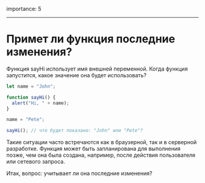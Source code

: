 importance: 5

---

# Примет ли функция последние изменения?

Функция sayHi использует имя внешней переменной. Когда функция запустится, какое значение она будет использовать?

```js
let name = "John";

function sayHi() {
  alert("Hi, " + name);
}

name = "Pete";

sayHi(); // что будет показано: "John" или "Pete"?

```

Такие ситуации часто встречаются как в браузерной, так и в серверной разработке. Функция может быть запланирована для выполнения позже, чем она была создана, например, после действия пользователя или сетевого запроса.

Итак, вопрос: учитывает ли она последние изменения?
